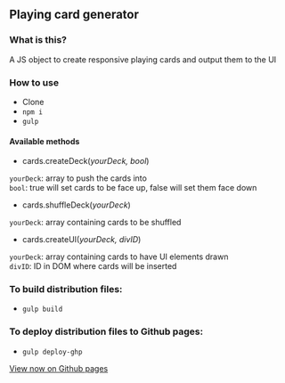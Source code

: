 ## Playing card generator

### What is this?
A JS object to create responsive playing cards and output them to the UI

### How to use
* Clone
* `npm i`
* `gulp`

#### Available methods
* cards.createDeck(_yourDeck, bool_)

`yourDeck`: array to push the cards into  <br /> `bool`: true will set cards to be face up, false will set them face down

* cards.shuffleDeck(_yourDeck_)

`yourDeck`: array containing cards to be shuffled

* cards.createUI(_yourDeck, divID_)

`yourDeck`: array containing cards to have UI elements drawn  <br />  `divID`: ID in DOM where cards will be inserted

### To build distribution files:
* `gulp build`

### To deploy distribution files to Github pages:
* `gulp deploy-ghp`

[View now on Github pages](https://freshlybakedcode.github.io/playing-cards/)